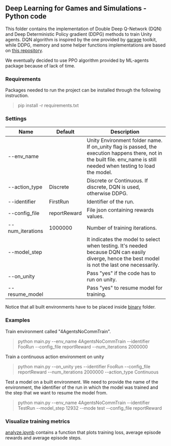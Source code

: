 ## Deep Learning for Games and Simulations - Python code

This folder contains the implementation of Double Deep Q-Network (DQN) and Deep Deterministic Policy gradient (DDPG) methods to train Unity agents. DQN algorithm is inspired by the one provided by [garage](https://github.com/rlworkgroup/garage) toolkit, while DDPG, memory and some helper functions implementations are based on [this repository](https://github.com/ghliu/pytorch-ddpg).

We eventually decided to use PPO algorithm provided by ML-agents package because of lack of time.


### Requirements
Packages needed to run the project can be installed through the following instruction.

> pip install -r requirements.txt


### Settings

| Name             | Default      | Description                                                                  |
|------------------|--------------|------------------------------------------------------------------------------|
| --env_name       |              | Unity Environment folder name. If on_unity flag is passed, the execution happens there, not in the built file. env_name is still needed when testing to load the model. |
| --action_type    | Discrete     | Discrete or Continuous. If discrete, DQN is used, otherwise DDPG.            |
| --identifier     | FirstRun     | Identifier of the run.                                                       |
| --config_file    | reportReward | File json containing rewards values.                                         |
| --num_iterations | 1000000      | Number of training iterations.                                               |
| --model_step     |              | It indicates the model to select when testing. It's needed because DQN can easily diverge, hence the best model is not the last one necessarily.                       |
| --on_unity       |              | Pass "yes" if the code has to run on unity.                             |
| --resume_model   |              | Pass "yes" to resume model for training.                                                             |

Notice that all built environments have to be placed inside [binary](binary) folder.

### Examples

Train environment called "4AgentsNoCommTrain". 

> python main.py --env_name 4AgentsNoCommTrain --identifier FooRun --config_file reportReward --num_iterations 2000000

Train a continuous action environment on unity

> python main.py --on_unity yes --identifier FooRun --config_file reportReward --num_iterations 2000000 --action_type Continuous

Test a model on a built environment. We need to provide the name of the environment, the identifier of the run in which the model was trained and the step that we want to resume the model from. 

> python main.py  --env_name 4AgentsNoCommTrain --identifier TestRun --model_step 12932 --mode test --config_file reportReward


### Visualize training metrics

[analyze.ipynb](analyze.ipynb) contains a function that plots training loss, average episode rewards and average episode steps.
